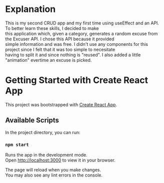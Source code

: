 # Explanation
This is my second CRUD app and my first time using useEffect and an API. To better learn these skills, I decided to make \
this application which, given a category, generates a random excuse from the Excuser API. I chose this API because it provided \
simple information and was free. I didn't use any components for this project since I felt that it was too simple to necesitate \
having to split it and since nothing is "reused". I also added a little "animation" evertime an excuse is picked.

# Getting Started with Create React App

This project was bootstrapped with [Create React App](https://github.com/facebook/create-react-app).

## Available Scripts

In the project directory, you can run:

### `npm start`

Runs the app in the development mode.\
Open [http://localhost:3000](http://localhost:3000) to view it in your browser.

The page will reload when you make changes.\
You may also see any lint errors in the console.
